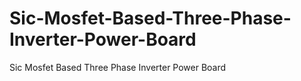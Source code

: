 # Sic-Mosfet-Based-Three-Phase-Inverter-Power-Board
Sic Mosfet Based Three Phase Inverter Power Board
